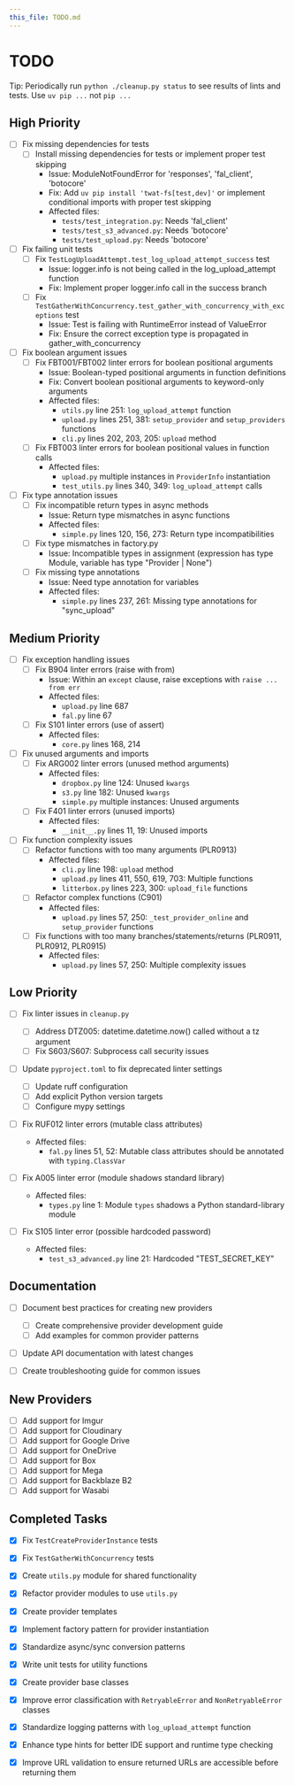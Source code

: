 ```yaml
---
this_file: TODO.md
---
```


# TODO

Tip: Periodically run `python ./cleanup.py status` to see results of lints and tests. Use `uv pip ...` not `pip ...`

## High Priority

- [ ] Fix missing dependencies for tests
  - [ ] Install missing dependencies for tests or implement proper test skipping
    - Issue: ModuleNotFoundError for 'responses', 'fal_client', 'botocore'
    - Fix: Add `uv pip install 'twat-fs[test,dev]'` or implement conditional imports with proper test skipping
    - Affected files:
      - `tests/test_integration.py`: Needs 'fal_client'
      - `tests/test_s3_advanced.py`: Needs 'botocore'
      - `tests/test_upload.py`: Needs 'botocore'

- [ ] Fix failing unit tests
  - [ ] Fix `TestLogUploadAttempt.test_log_upload_attempt_success` test
    - Issue: logger.info is not being called in the log_upload_attempt function
    - Fix: Implement proper logger.info call in the success branch
  - [ ] Fix `TestGatherWithConcurrency.test_gather_with_concurrency_with_exceptions` test
    - Issue: Test is failing with RuntimeError instead of ValueError
    - Fix: Ensure the correct exception type is propagated in gather_with_concurrency

- [ ] Fix boolean argument issues
  - [ ] Fix FBT001/FBT002 linter errors for boolean positional arguments
    - Issue: Boolean-typed positional arguments in function definitions
    - Fix: Convert boolean positional arguments to keyword-only arguments
    - Affected files:
      - `utils.py` line 251: `log_upload_attempt` function
      - `upload.py` lines 251, 381: `setup_provider` and `setup_providers` functions
      - `cli.py` lines 202, 203, 205: `upload` method
  - [ ] Fix FBT003 linter errors for boolean positional values in function calls
    - Affected files:
      - `upload.py` multiple instances in `ProviderInfo` instantiation
      - `test_utils.py` lines 340, 349: `log_upload_attempt` calls

- [ ] Fix type annotation issues
  - [ ] Fix incompatible return types in async methods
    - Issue: Return type mismatches in async functions
    - Affected files:
      - `simple.py` lines 120, 156, 273: Return type incompatibilities
  - [ ] Fix type mismatches in factory.py
    - Issue: Incompatible types in assignment (expression has type Module, variable has type "Provider | None")
  - [ ] Fix missing type annotations
    - Issue: Need type annotation for variables
    - Affected files:
      - `simple.py` lines 237, 261: Missing type annotations for "sync_upload"

## Medium Priority

- [ ] Fix exception handling issues
  - [ ] Fix B904 linter errors (raise with from)
    - Issue: Within an `except` clause, raise exceptions with `raise ... from err`
    - Affected files:
      - `upload.py` line 687
      - `fal.py` line 67
  - [ ] Fix S101 linter errors (use of assert)
    - Affected files:
      - `core.py` lines 168, 214

- [ ] Fix unused arguments and imports
  - [ ] Fix ARG002 linter errors (unused method arguments)
    - Affected files:
      - `dropbox.py` line 124: Unused `kwargs`
      - `s3.py` line 182: Unused `kwargs`
      - `simple.py` multiple instances: Unused arguments
  - [ ] Fix F401 linter errors (unused imports)
    - Affected files:
      - `__init__.py` lines 11, 19: Unused imports

- [ ] Fix function complexity issues
  - [ ] Refactor functions with too many arguments (PLR0913)
    - Affected files:
      - `cli.py` line 198: `upload` method
      - `upload.py` lines 411, 550, 619, 703: Multiple functions
      - `litterbox.py` lines 223, 300: `upload_file` functions
  - [ ] Refactor complex functions (C901)
    - Affected files:
      - `upload.py` lines 57, 250: `_test_provider_online` and `setup_provider` functions
  - [ ] Fix functions with too many branches/statements/returns (PLR0911, PLR0912, PLR0915)
    - Affected files:
      - `upload.py` lines 57, 250: Multiple complexity issues

## Low Priority

- [ ] Fix linter issues in `cleanup.py`
  - [ ] Address DTZ005: datetime.datetime.now() called without a tz argument
  - [ ] Fix S603/S607: Subprocess call security issues

- [ ] Update `pyproject.toml` to fix deprecated linter settings
  - [ ] Update ruff configuration
  - [ ] Add explicit Python version targets
  - [ ] Configure mypy settings

- [ ] Fix RUF012 linter errors (mutable class attributes)
  - Affected files:
    - `fal.py` lines 51, 52: Mutable class attributes should be annotated with `typing.ClassVar`

- [ ] Fix A005 linter error (module shadows standard library)
  - Affected files:
    - `types.py` line 1: Module `types` shadows a Python standard-library module

- [ ] Fix S105 linter error (possible hardcoded password)
  - Affected files:
    - `test_s3_advanced.py` line 21: Hardcoded "TEST_SECRET_KEY"

## Documentation

- [ ] Document best practices for creating new providers
  - [ ] Create comprehensive provider development guide
  - [ ] Add examples for common provider patterns

- [ ] Update API documentation with latest changes

- [ ] Create troubleshooting guide for common issues

## New Providers

- [ ] Add support for Imgur
- [ ] Add support for Cloudinary
- [ ] Add support for Google Drive
- [ ] Add support for OneDrive
- [ ] Add support for Box
- [ ] Add support for Mega
- [ ] Add support for Backblaze B2
- [ ] Add support for Wasabi

## Completed Tasks

- [x] Fix `TestCreateProviderInstance` tests
- [x] Fix `TestGatherWithConcurrency` tests
- [x] Create `utils.py` module for shared functionality
- [x] Refactor provider modules to use `utils.py`
- [x] Create provider templates
- [x] Implement factory pattern for provider instantiation
- [x] Standardize async/sync conversion patterns
- [x] Write unit tests for utility functions
- [x] Create provider base classes
- [x] Improve error classification with `RetryableError` and `NonRetryableError` classes
- [x] Standardize logging patterns with `log_upload_attempt` function
- [x] Enhance type hints for better IDE support and runtime type checking
- [x] Improve URL validation to ensure returned URLs are accessible before returning them

